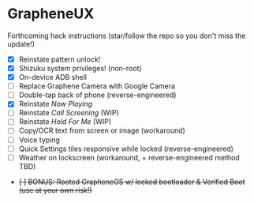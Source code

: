 # GrapheneUX
Forthcoming hack instructions (star/follow the repo so you don't miss the update!)
- [x] Reinstate pattern unlock!
- [x] Shizuku system privileges! (non-root)
- [x] On-device ADB shell
- [ ] Replace Graphene Camera with Google Camera
- [ ] Double-tap back of phone (reverse-engineered)
- [x] Reinstate *Now Playing*
- [ ] Reinstate *Call Screening* (WIP)
- [ ] Reinstate *Hold For Me* (WIP)
- [ ] Copy/OCR text from screen or image (workaround)
- [ ] Voice typing
- [ ] Quick Settings tiles responsive while locked (reverse-engineered)
- [ ] Weather on lockscreen (workaround, + reverse-engineered method TBD)
- ~~[ ] BONUS: Rooted GrapheneOS w/ locked bootloader & Verified Boot (use at your own risk!)~~
